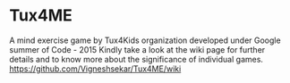 # Tux4ME
A mind exercise game by Tux4Kids organization developed under Google summer of Code - 2015
Kindly take a look at the wiki page for further details and to know more about the significance of individual games.
<https://github.com/Vigneshsekar/Tux4ME/wiki>
